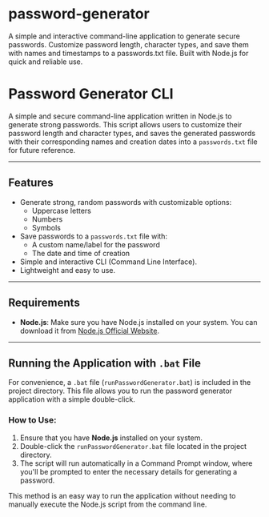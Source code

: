 # password-generator
A simple and interactive command-line application to generate secure passwords. Customize password length, character types, and save them with names and timestamps to a passwords.txt file. Built with Node.js for quick and reliable use.

# Password Generator CLI

A simple and secure command-line application written in Node.js to generate strong passwords. This script allows users to customize their password length and character types, and saves the generated passwords with their corresponding names and creation dates into a `passwords.txt` file for future reference.

---

## Features

- Generate strong, random passwords with customizable options:
  - Uppercase letters
  - Numbers
  - Symbols
- Save passwords to a `passwords.txt` file with:
  - A custom name/label for the password
  - The date and time of creation
- Simple and interactive CLI (Command Line Interface).
- Lightweight and easy to use.

---

## Requirements

- **Node.js**: Make sure you have Node.js installed on your system. You can download it from [Node.js Official Website](https://nodejs.org/).

---

## Running the Application with `.bat` File

For convenience, a `.bat` file (`runPasswordGenerator.bat`) is included in the project directory. This file allows you to run the password generator application with a simple double-click.

### How to Use:

1. Ensure that you have **Node.js** installed on your system.
2. Double-click the `runPasswordGenerator.bat` file located in the project directory.
3. The script will run automatically in a Command Prompt window, where you'll be prompted to enter the necessary details for generating a password.

This method is an easy way to run the application without needing to manually execute the Node.js script from the command line.

